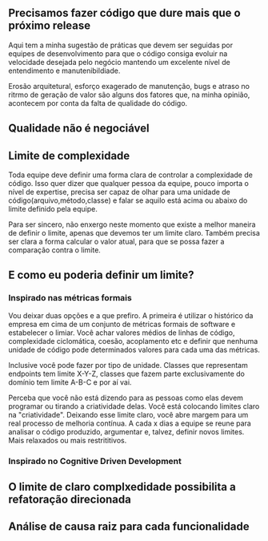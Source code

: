 ## Precisamos fazer código que dure mais que o próximo release

Aqui tem a minha sugestão de práticas que devem ser seguidas por equipes de desenvolvimento para que o código consiga evoluir na velocidade desejada pelo negócio
mantendo um excelente nível de entendimento e manutenibildiade. 

Erosão arquitetural, esforço exagerado de manutenção, bugs e atraso no ritrmo de geração de valor são alguns dos fatores que, na minha opinião, acontecem por conta
da falta de qualidade do código. 

## Qualidade não é negociável

## Limite de complexidade

Toda equipe deve definir uma forma clara de controlar a complexidade de código. Isso quer dizer que qualquer pessoa da equipe, pouco importa o nível de 
expertise, precisa ser capaz de olhar para uma unidade de código(arquivo,método,classe) e falar se aquilo está acima ou abaixo do limite definido pela equipe. 

Para ser sincero, não enxergo neste momento que existe a melhor maneira de definir o limite, apenas que devemos ter um limite claro. Também precisa ser 
clara a forma calcular o valor atual, para que se possa fazer a comparação contra o limite. 

## E como eu poderia definir um limite?

### Inspirado nas métricas formais

Vou deixar duas opções e a que prefiro. A primeira é utilizar o histórico da empresa em cima de um conjunto de métricas formais de software e estabelecer o limiar. 
Você achar valores médios de linhas de código, complexidade ciclomática, coesão, acoplamento etc e definir que nenhuma unidade de código pode determinados valores
para cada uma das métricas. 

Inclusive você pode fazer por tipo de unidade. Classes que representam endpoints tem limite X-Y-Z, classes que fazem parte exclusivamente do domínio tem limite
A-B-C e por aí vai.

Perceba que você não está dizendo para as pessoas como elas devem programar ou tirando a criatividade delas. Você está colocando limites claro na "criatividade". Deixando
esse limite claro, você abre margem para um real processo de melhoria contínua. A cada x dias a equipe se reune para analisar o código produzido, argumentar e, 
talvez, definir novos limites. Mais relaxados ou mais restrititivos. 

### Inspirado no Cognitive Driven Development

## O limite de claro complxedidade possibilita a refatoração direcionada

## Análise de causa raiz para cada funcionalidade



